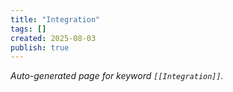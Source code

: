 ```yaml
---
title: "Integration"
tags: []
created: 2025-08-03
publish: true
---
```


_Auto-generated page for keyword `[[Integration]]`._
